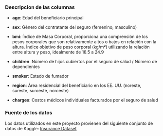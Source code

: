 ### Descripcion de las columnas

- **age**: Edad del beneficiario principal

- **sex**: Género del contratante del seguro (femenino, masculino)

- **bmi**: Índice de Masa Corporal, proporciona una comprensión de los pesos corporales que son relativamente altos o bajos en relación con la altura. Índice objetivo de peso corporal (kg/m²) utilizando la relación entre altura y peso, idealmente de 18.5 a 24.9

- **children**: Número de hijos cubiertos por el seguro de salud / Número de dependientes

- **smoker**: Estado de fumador

- **region**: Área residencial del beneficiario en los EE. UU. (noreste, sureste, suroeste, noroeste)

- **charges**: Costos médicos individuales facturados por el seguro de salud

### Fuente de los datos

Los datos utilizados en este proyecto provienen del siguiente conjunto de datos de Kaggle: [Insurance Dataset](https://www.kaggle.com/datasets/mirichoi0218/insurance/data?select=insurance.csv)